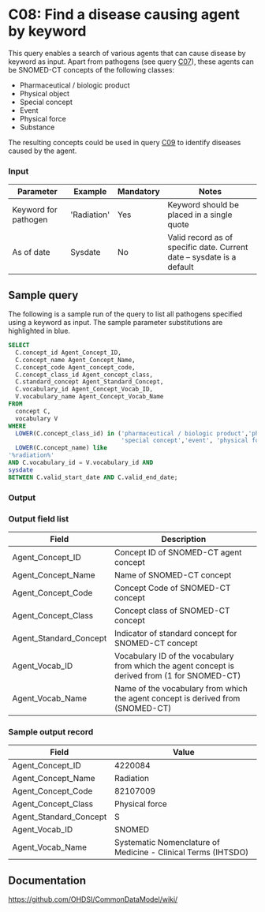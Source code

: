 # C08: Find a disease causing agent by keyword

This query enables a search of various agents that can cause disease by keyword as input. Apart from pathogens (see query  [C07](http://vocabqueries.omop.org/condition-queries/c7)), these agents can be SNOMED-CT concepts of the following classes:
- Pharmaceutical / biologic product
- Physical object
- Special concept
- Event
- Physical force
- Substance

The resulting concepts could be used in query  [C09](http://vocabqueries.omop.org/condition-queries/c9) to identify diseases caused by the agent.

### Input

|  Parameter |  Example |  Mandatory |  Notes |
| --- | --- | --- | --- |
|  Keyword for pathogen |  'Radiation' |  Yes | Keyword should be placed in a single quote |
|  As of date |  Sysdate |  No | Valid record as of specific date. Current date – sysdate is a default |

## Sample query
The following is a sample run of the query to list all pathogens specified using a keyword as input. The sample parameter substitutions are highlighted in  blue.

```sql
SELECT
  C.concept_id Agent_Concept_ID,
  C.concept_name Agent_Concept_Name,
  C.concept_code Agent_concept_code,
  C.concept_class_id Agent_concept_class,
  C.standard_concept Agent_Standard_Concept,
  C.vocabulary_id Agent_Concept_Vocab_ID,
  V.vocabulary_name Agent_Concept_Vocab_Name
FROM
  concept C,
  vocabulary V
WHERE
  LOWER(C.concept_class_id) in ('pharmaceutical / biologic product','physical object',
                                'special concept','event', 'physical force','substance') AND
  LOWER(C.concept_name) like
'%radiation%'                                  
AND C.vocabulary_id = V.vocabulary_id AND
sysdate                                        
BETWEEN C.valid_start_date AND C.valid_end_date;
```

### Output

### Output field list

|  Field |  Description |
| --- | --- |
|  Agent_Concept_ID |  Concept ID of SNOMED-CT agent concept |
|  Agent_Concept_Name |  Name of SNOMED-CT concept |
|  Agent_Concept_Code |  Concept Code of SNOMED-CT concept |
|  Agent_Concept_Class |  Concept class of SNOMED-CT concept |
|  Agent_Standard_Concept |  Indicator of standard concept for SNOMED-CT concept |
|  Agent_Vocab_ID |  Vocabulary ID of the vocabulary from which the agent concept is derived from (1 for SNOMED-CT) |
|  Agent_Vocab_Name |  Name of the vocabulary from which the agent concept is derived from (SNOMED-CT) |

### Sample output record

|  Field |  Value |
| --- | --- |
|  Agent_Concept_ID |  4220084 |
|  Agent_Concept_Name |  Radiation |
|  Agent_Concept_Code |  82107009 |
|  Agent_Concept_Class |  Physical force |
|  Agent_Standard_Concept |  S |
|  Agent_Vocab_ID |  SNOMED |
|  Agent_Vocab_Name |  Systematic Nomenclature of Medicine - Clinical Terms (IHTSDO) |

## Documentation
https://github.com/OHDSI/CommonDataModel/wiki/
